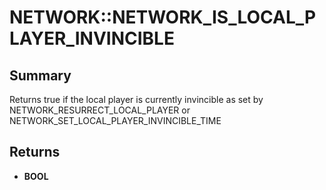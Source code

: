 # NETWORK::NETWORK_IS_LOCAL_PLAYER_INVINCIBLE

## Summary
Returns true if the local player is currently invincible as set by NETWORK_RESURRECT_LOCAL_PLAYER or NETWORK_SET_LOCAL_PLAYER_INVINCIBLE_TIME

## Returns
* **BOOL**